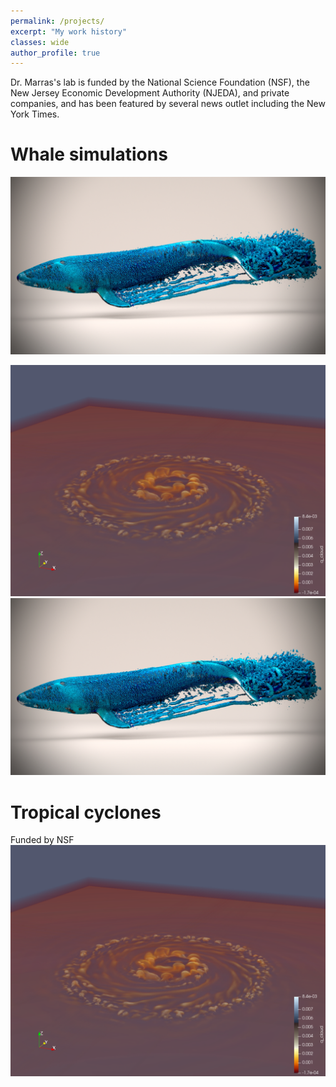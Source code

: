 ```yaml
---
permalink: /projects/
excerpt: "My work history"
classes: wide
author_profile: true
---
```


Dr. Marras's lab is funded by the National Science Foundation (NSF), the New Jersey Economic Development Authority (NJEDA), and private companies, and has been featured by several news outlet including the New York Times.

# Whale simulations
![whale](/assets/images/contour_blue_03.jpg)

<img src="../assets/images/cloud-NVIDIAIndex.png">
<img src="../assets/images/contour_blue_03.jpg">


# Tropical cyclones
Funded by NSF
![TC](../assets/images/cloud-NVIDIAIndex.png)
